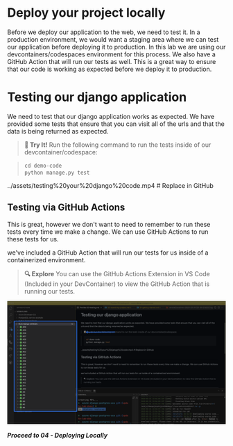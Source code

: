 # Deploy your project locally

Before we deploy our application to the web, we need to test it. In a production environment, we would want a staging area where we can test our application before deploying it to production. In this lab we are using our devcontainers/codespaces environment for this process. We also have a GitHub Action that will run our tests as well. This is a great way to ensure that our code is working as expected before we deploy it to production.

# Testing our django application

We need to test that our django application works as expected. We have provided some tests that ensure that you can visit all of the urls and that the data is being returned as expected.

> **:pencil: Try It!**
> Run the following command to run the tests inside of our devcontainer/codespace:

> ```shell
> cd demo-code
> python manage.py test
> ```

../assets/testing%20your%20django%20code.mp4 # Replace in GitHub

## Testing via GitHub Actions

This is great, however we don't want to need to remember to run these tests every time we make a change. We can use GitHub Actions to run these tests for us.

we've included a GitHub Action that will run our tests for us inside of a containerized environment.

> **:mag: Explore**
> You can use the GitHub Actions Extension in VS Code (Included in your DevContainer) to view the GitHub Action that is running our tests.

![The GitHub Actions Pane in VS Code](../assets/view%20Actions.png)

**_Proceed to 04 - Deploying Locally_**
